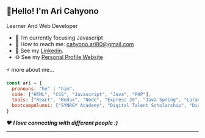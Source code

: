 <h2>👋Hello! I'm Ari Cahyono</h2>
<p>Learner And Web Developer</p>

* 🔭 I’m currently focusing Javascript
* 📩 How to reach me: [cahyono.ari80@gmail.com](mailto:cahyono.ari80@gmail.com)
* 📝 See my [Linkedin](https://www.linkedin.com/in/aricahyonodev/). 
* 🌐 See my [Personal Profile Website ](https://astounding-cupcake-0db1d1.netlify.app/)

⚡ more about me...  

```javascript
const ari = {
  pronouns: "he" | "him",
  code: ["HTML", "CSS", "Javascript", "Java", "PHP"],
  tools: ["React", "Redux", "Node", "Express JS", "Java Spring", "Laravel"],
  bootcampAlumni: ["SYNRGY Academy", "Digital Talent Scholarship", "Dicoding Academy"],
}
```

 <em><b>❤️ I love connecting with different people :)</b>

---
